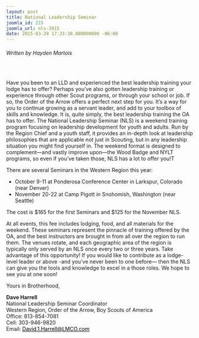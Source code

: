 ```yaml
---
layout: post
title: National Leadership Seminar
joomla_id: 215
joomla_url: nls-2015
date: 2015-03-29 17:33:38.000000000 -06:00
---
```

<h6>Written by Hayden Martois</h6>
<p>&nbsp;</p>
<p>Have you been to an LLD and experienced the best leadership training your lodge has to offer? Perhaps you&rsquo;ve also gotten leadership training or experience through other Scout programs, or through your school or job. If so, the Order of the Arrow offers a perfect next step for you. It&rsquo;s a way for you to continue growing as a servant leader, and add to your toolbox of skills and knowledge. It is, quite simply, the best leadership training the OA has to offer. The National Leadership Seminar (NLS) is a weekend training program focusing on leadership development for youth and adults. Run by the Region Chief and a youth staff, it provides an in-depth look at leadership philosophies that are applicable not just in Scouting, but in any leadership situation you might find yourself in. The weekend format is designed to complement&mdash;and vastly improve upon&mdash;the Wood Badge and NYLT programs, so even if you&rsquo;ve taken those, NLS has a lot to offer you!T</p>
<p>There are several Seminars in the Western Region this year:</p>
<ul>
<li>October 9-11 at Ponderosa Conference Center in Larkspur, Colorado (near Denver)</li>
<li>November 20-22 at Camp Pigott in Snohomish, Washington (near Seattle)</li>
</ul>
<p>The cost is $165 for the first Seminars and $125 for the November NLS.</p>
<p>At all events, this fee includes lodging, food, and all materials for the weekend. These seminars represent the pinnacle of training offered by the OA, and the best instructors are brought in from all over the region to run them. The venues rotate, and each geographic area of the region is typically only served by an NLS once every two or three years. Take advantage of this opportunity! If you would like to contribute as a lodge-level leader or above -and you&rsquo;ve never been to one before&mdash; then the NLS can give you the tools and knowledge to excel in a those roles. We hope to see you at one soon!</p>
<p>Yours in Brotherhood,</p>
<p><strong>Dave Harrell</strong><br /> National Leadership Seminar Coordinator<br /> Western Region, Order of the Arrow, Boy Scouts of America<br /> Office: 813-854-7081<br /> Cell: 303-946-9820<br /> Email: <a href="mailto:David.1.Harrell@LMCO.com?Subject=Wester%20Region%20NLS" style="color: #000;">David.1.Harrell@LMCO.com</a></p>

